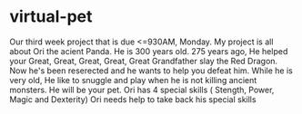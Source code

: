 # virtual-pet
Our third week project that is due &lt;=930AM, Monday.
My project is all about Ori the acient Panda. He is 300 years old. 275 years ago, He helped your Great, Great, Great, Great, Great Grandfather slay the Red Dragon. Now he's been reserected and he wants to help you defeat him. While he is very old, He like to snuggle and play when he is not killing ancient monsters. He will be your pet.
Ori has 4 special skills ( Stength, Power, Magic and Dexterity)
Ori needs help to take back his special skills
